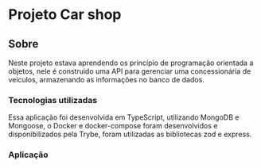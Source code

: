 <h1>Projeto Car shop</h1>

<h2>Sobre</h2>

<p>Neste projeto estava aprendendo os princípio de programação orientada a objetos, nele é construido uma API para gerenciar uma concessionária de veículos, armazenando as informações no banco de dados.</p>

<h3>Tecnologias utilizadas</h3>

<p>Essa aplicação foi desenvolvida em TypeScript, utilizando MongoDB e Mongoose, o Docker e docker-compose foram desenvolvidos e disponibilizados pela Trybe, foram utilizadas as bibliotecas zod e express.</p>

<h3>Aplicação</h3>

